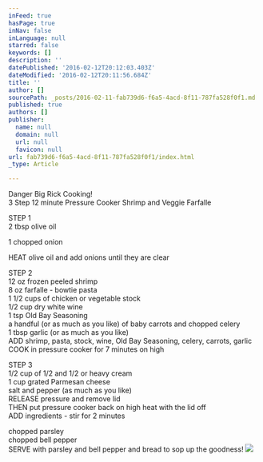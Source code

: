```yaml
---
inFeed: true
hasPage: true
inNav: false
inLanguage: null
starred: false
keywords: []
description: ''
datePublished: '2016-02-12T20:12:03.403Z'
dateModified: '2016-02-12T20:11:56.684Z'
title: ''
author: []
sourcePath: _posts/2016-02-11-fab739d6-f6a5-4acd-8f11-787fa528f0f1.md
published: true
authors: []
publisher:
  name: null
  domain: null
  url: null
  favicon: null
url: fab739d6-f6a5-4acd-8f11-787fa528f0f1/index.html
_type: Article

---
```

Danger Big Rick Cooking!  
3 Step 12 minute Pressure Cooker Shrimp and Veggie Farfalle

STEP 1  
2 tbsp olive oil

1 chopped onion

HEAT olive oil and add onions until they are clear

STEP 2  
12 oz frozen peeled shrimp  
8 oz farfalle - bowtie pasta  
1 1/2 cups of chicken or vegetable stock  
1/2 cup dry white wine  
1 tsp Old Bay Seasoning  
a handful (or as much as you like) of baby carrots and chopped celery  
1 tbsp garlic (or as much as you like)  
ADD shrimp, pasta, stock, wine, Old Bay Seasoning, celery, carrots, garlic  
COOK in pressure cooker for 7 minutes on high

STEP 3  
1/2 cup of 1/2 and 1/2 or heavy cream  
1 cup grated Parmesan cheese  
salt and pepper (as much as you like)  
RELEASE pressure and remove lid  
THEN put pressure cooker back on high heat with the lid off  
ADD ingredients - stir for 2 minutes

chopped parsley  
chopped bell pepper  
SERVE with parsley and bell pepper and bread to sop up the goodness!
![](https://the-grid-user-content.s3-us-west-2.amazonaws.com/492de54e-379b-4f40-8a89-4da1ac4f02a2.jpg)